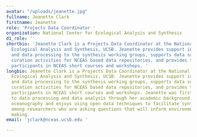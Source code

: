 ```yaml
---
avatar: "/uploads/jeanette.jpg"
fullname: Jeanette Clark
firstname: Jeanette
role: 'Projects Data Coordinator '
organization: National Center for Ecological Analysis and Synthesis
d1_role: ''
shortbio: 'Jeanette Clark is a Projects Data Coordinator at the National Center for
  Ecological Analysis and Synthesis, UCSB. Jeanette provides support in data management
  and data processing to the synthesis working groups, supports data submission and
  curation activities for NCEAS based data repositories, and provides training to
  participants in NCEAS short courses and workshops. '
longbio: Jeanette Clark is a Projects Data Coordinator at the National Center for
  Ecological Analysis and Synthesis, UCSB. Jeanette provides support in data management
  and data processing to the synthesis working groups, supports data submission and
  curation activities for NCEAS based data repositories, and provides training to
  participants in NCEAS short courses and workshops. Jeanette was first introduced
  to data processing and data analysis through her academic background in physical
  oceanography and enjoys using open data techniques to facilitate synthesis science
  among researchers who are asking questions that will inform environmental policy
  making.
email: 'jclark@nceas.ucsb.edu '

---
```

